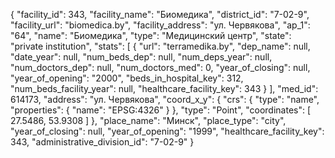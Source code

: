 {
    "facility_id": 343,
    "facility_name": "Биомедика",
    "district_id": "7-02-9",
    "facility_url": "biomedica.by",
    "facility_address": "ул. Червякова",
    "ap_1": "64",
    "name": "Биомедика",
    "type": "Медицинский центр",
    "state": "private institution",
    "stats": [
        {
            "url": "terramedika.by",
            "dep_name": null,
            "date_year": null,
            "num_beds_dep": null,
            "num_deps_year": null,
            "num_doctors_dep": null,
            "num_doctors_med": 0,
            "year_of_closing": null,
            "year_of_opening": "2000",
            "beds_in_hospital_key": 312,
            "num_beds_facility_year": null,
            "healthcare_facility_key": 343
        }
    ],
    "med_id": 614173,
    "address": "ул. Червякова",
    "coord_x_y": {
        "crs": {
            "type": "name",
            "properties": {
                "name": "EPSG:4326"
            }
        },
        "type": "Point",
        "coordinates": [
            27.5486,
            53.9308
        ]
    },
    "place_name": "Минск",
    "place_type": "city",
    "year_of_closing": null,
    "year_of_opening": "1999",
    "healthcare_facility_key": 343,
    "administrative_division_id": "7-02-9"
}